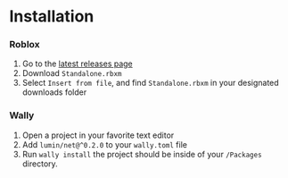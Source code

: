 # Installation

### Roblox

1. Go to the [latest releases page](https://github.com/luminlabsdev/net/releases/latest)
2. Download `Standalone.rbxm`
3. Select `Insert from file`, and find `Standalone.rbxm` in your designated downloads folder

### Wally

1. Open a project in your favorite text editor
2. Add `lumin/net@^0.2.0` to your `wally.toml` file
3. Run `wally install` the project should be inside of your `/Packages` directory.
